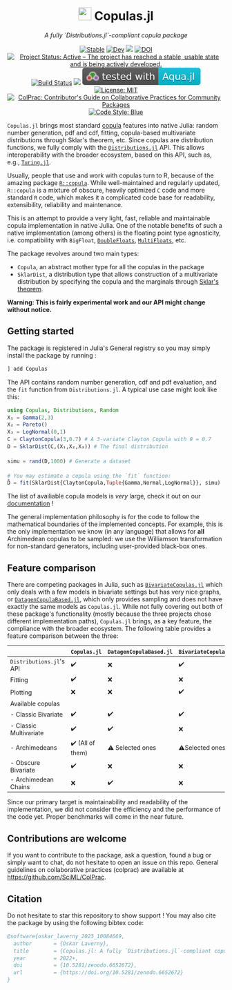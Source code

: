 <h1 align=center><img src="https://cdn.rawgit.com/lrnv/Copulas.jl/main/docs/src/assets/logo.svg" width="30px" height="30px"/> Copulas.jl</h1>
<p align=center><i>A fully `Distributions.jl`-compliant copula package</i></p>

<p align=center>
    <a href="https://lrnv.github.io/Copulas.jl/stable"><img src="https://img.shields.io/badge/docs-stable-blue.svg" alt="Stable" /></a>
    <a href="https://lrnv.github.io/Copulas.jl/dev"><img src="https://img.shields.io/badge/docs-dev-blue.svg" alt="Dev" /></a>
    <a href="https://joss.theoj.org/papers/98fa5d88d0d8f27038af2da00f210d45"><img src="https://joss.theoj.org/papers/98fa5d88d0d8f27038af2da00f210d45/status.svg"></a>
    <a href="https://zenodo.org/badge/latestdoi/456485213"><img src="https://zenodo.org/badge/456485213.svg" alt="DOI" /></a>
<br />
    <a href="https://www.repostatus.org/#active"><img src="https://www.repostatus.org/badges/latest/active.svg" alt="Project Status: Active – The project has reached a stable, usable state and is being actively developed." /></a>
     <a href="https://github.com/lrnv/Copulas.jl/actions/workflows/CI.yml?query=branch%3Amain"><img src="https://github.com/lrnv/Copulas.jl/actions/workflows/CI.yml/badge.svg?branch=main" alt="Build Status" /></a>
     <a href="https://codecov.io/gh/lrnv/Copulas.jl"><img src="https://codecov.io/gh/lrnv/Copulas.jl/branch/main/graph/badge.svg"/></a>
     <a href="https://github.com/JuliaTesting/Aqua.jl"><img src="https://raw.githubusercontent.com/JuliaTesting/Aqua.jl/master/badge.svg" alt="Aqua QA" /></a>
    <!-- <a href="https://benchmark.tansongchen.com/TaylorDiff.jl"><img src="https://img.shields.io/buildkite/2c801728055463e7c8baeeb3cc187b964587235a49b3ed39ab/main.svg?label=benchmark" alt="Benchmark Status" /></a> -->
<br />
    <a href="https://opensource.org/licenses/MIT"><img src="https://img.shields.io/badge/license-MIT-blue.svg" alt="License: MIT" /></a>
    <a href="https://github.com/SciML/ColPrac"><img src="https://img.shields.io/badge/contributor's%20guide-ColPrac-blueviolet" alt="ColPrac: Contributor's Guide on Collaborative Practices for Community Packages" /></a>
    <a href="https://github.com/invenia/BlueStyle"><img src="https://img.shields.io/badge/code%20style-blue-4495d1.svg" alt="Code Style: Blue" /></a>
</p>

<!-- <p align=center>
  <a href="https://github.com/codespaces/new?hide_repo_select=true&ref=main&repo=563952901&machine=standardLinux32gb&devcontainer_path=.devcontainer%2Fdevcontainer.json&location=EastUshttps://github.com/codespaces/new?hide_repo_select=true&ref=main&repo=563952901&machine=standardLinux32gb&devcontainer_path=.devcontainer%2Fdevcontainer.json&location=EastUs"><img src="https://github.com/codespaces/badge.svg" alt="Open in GitHub Codespaces" /></a>
</p> -->

`Copulas.jl` brings most standard [copula](https://en.wikipedia.org/wiki/Copula_(probability_theory)) features into native Julia: random number generation, pdf and cdf, fitting, copula-based multivariate distributions through Sklar's theorem, etc. Since copulas are distribution functions, we fully comply with the [`Distributions.jl`](https://github.com/JuliaStats/Distributions.jl) API. This allows interoperability with the broader ecosystem, based on this API, such as, e.g., [`Turing.jl`](https://github.com/TuringLang/Turing.jl).

Usually, people that use and work with copulas turn to R, because of the amazing package [`R::copula`](https://cran.r-project.org/web/packages/copula/copula.pdf). While well-maintained and regularly updated, `R::copula` is a mixture of obscure, heavily optimized `C` code and more standard `R` code, which makes it a complicated code base for readability, extensibility, reliability and maintenance.

This is an attempt to provide a very light, fast, reliable and maintainable copula implementation in native Julia. One of the notable benefits of such a native implementation (among others) is the floating point type agnosticity, i.e. compatibility with `BigFloat`, [`DoubleFloats`](https://github.com/JuliaMath/DoubleFloats.jl), [`MultiFloats`](https://github.com/dzhang314/MultiFloats.jl), etc.

The package revolves around two main types: 

- `Copula`, an abstract mother type for all the copulas in the package
- `SklarDist`, a distribution type that allows construction of a multivariate distribution by specifying the copula and the marginals through [Sklar's theorem](https://en.wikipedia.org/wiki/Copula_(probability_theory)#Sklar's_theorem). 

**Warning: This is fairly experimental work and our API might change without notice.**

## Getting started

The package is registered in Julia's General registry so you may simply install the package by running : 

```julia
] add Copulas
```

The API contains random number generation, cdf and pdf evaluation, and the `fit` function from `Distributions.jl`. A typical use case might look like this: 

```julia
using Copulas, Distributions, Random
X₁ = Gamma(2,3)
X₂ = Pareto()
X₃ = LogNormal(0,1)
C = ClaytonCopula(3,0.7) # A 3-variate Clayton Copula with θ = 0.7
D = SklarDist(C,(X₁,X₂,X₃)) # The final distribution

simu = rand(D,1000) # Generate a dataset

# You may estimate a copula using the `fit` function:
D̂ = fit(SklarDist{ClaytonCopula,Tuple{Gamma,Normal,LogNormal}}, simu)
```

The list of availiable copula models is *very* large, check it out on our [documentation](https://lrnv.github.io/Copulas.jl/stable) ! 

The general implementation philosophy is for the code to follow the mathematical boundaries of the implemented concepts. For example, this is the only implementation we know (in any language) that allows for **all** Archimedean copulas to be sampled: we use the Williamson transformation for non-standard generators, including user-provided black-box ones.

## Feature comparison


There are competing packages in Julia, such as [`BivariateCopulas.jl`](https://github.com/AnderGray/BivariateCopulas.jl) which only deals with a few models in bivariate settings but has very nice graphs, or [`DatagenCopulaBased.jl`](https://github.com/iitis/DatagenCopulaBased.jl), which only provides sampling and does not have exactly the same models as `Copulas.jl`. While not fully covering out both of these package's functionality (mostly because the three projects chose different implementation paths), `Copulas.jl` brings, as a key feature, the compliance with the broader ecosystem. The following table provides a feature comparison between the three: 

|  | `Copulas.jl` | `DatagenCopulaBased.jl` | `BivariateCopulas.jl` |
|----------------|--------------|-------------------------|-----------------------|
| `Distributions.jl`'s API | ✔️ | ❌ | ✔️ |
| Fitting                  | ✔️ | ❌ | ❌ |
| Plotting                 | ❌ | ❌ | ✔️ |
| Available copulas        |     |     |    |
| - Classic Bivariate      | ✔️ | ✔️ | ✔️ |
| - Classic Multivariate   | ✔️ | ✔️ | ❌ |
| - Archimedeans           | ✔️ (All of them) | ⚠️ Selected ones | ⚠️Selected ones |
| - Obscure Bivariate      | ✔️ | ❌ | ❌ |
| - Archimedean Chains     | ❌ | ✔️ | ❌ |

Since our primary target is maintainability and readability of the implementation, we did not consider the efficiency and the performance of the code yet. Proper benchmarks will come in the near future. 

## Contributions are welcome

If you want to contribute to the package, ask a question, found a bug or simply want to chat, do not hesitate to open an issue on this repo. General guidelines on collaborative practices (colprac) are available at https://github.com/SciML/ColPrac.
## Citation 

Do not hesitate to star this repository to show support ! You may also cite the package by using the following bibtex code: 

```bibtex
@software{oskar_laverny_2023_10084669,
  author       = {Oskar Laverny},
  title        = {Copulas.jl: A fully `Distributions.jl`-compliant copula package},
  year         = 2022+,
  doi          = {10.5281/zenodo.6652672},
  url          = {https://doi.org/10.5281/zenodo.6652672}
}
```
